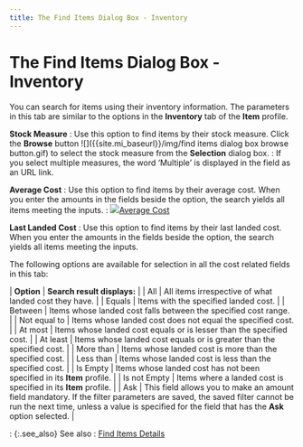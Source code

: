 ```yaml
---
title: The Find Items Dialog Box - Inventory
---
```


# The Find Items Dialog Box - Inventory


You can search for items using their inventory information. The parameters  in this tab are similar to the options in the **Inventory**  tab of the **Item** profile.


**Stock Measure**
: Use this option to find items by their stock measure.  Click the **Browse** button ![]({{site.mi_baseurl}}/img/find items dialog box browse button.gif) to select the stock measure from the **Selection**  dialog box.
: If you select multiple measures, the word ‘Multiple’  is displayed in the field as an URL link.


**Average Cost**
: Use this option to find items by their average cost.  When you enter the amounts in the fields beside the option, the search  yields all items meeting the inputs.
: ![]({{site.mi_baseurl}}/img/lens.gif)[Average  Cost]({{site.mi_baseurl}}/item-profile-details/item-costing/average_cost_item_costing.html)


**Last Landed Cost**
: Use this option to find items by their last landed  cost. When you enter the amounts in the fields beside the option, the  search yields all items meeting the inputs.


The following options are available for selection in all the cost related  fields in this tab:


| **Option** | **Search result displays:** |
| All | All items irrespective of what landed cost they have. |
| Equals | Items with the specified landed cost. |
| Between | Items whose landed cost falls between the specified  cost range. |
| Not equal to | Items whose landed cost does not equal the specified  cost. |
| At most | Items whose landed cost equals or is lesser than the  specified cost. |
| At least | Items whose landed cost equals or is greater than the  specified cost. |
| More than | Items whose landed cost is more than the specified cost. |
| Less than | Items whose landed cost is less than the specified cost. |
| Is Empty | Items whose landed cost has not been specified in its  **Item** profile. |
| Is not Empty | Items where a landed cost is specified in its **Item** profile. |
| Ask | This field allows you to make an amount field mandatory.  If the filter parameters are saved, the saved filter cannot be run the  next time, unless a value is specified for the field that has the **Ask** option selected. |

: {:.see_also}
See also
: [Find Items Details]({{site.mi_baseurl}}/finding-items/find-item-details/find_items_details.html)
